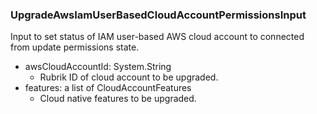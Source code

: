 ### UpgradeAwsIamUserBasedCloudAccountPermissionsInput
Input to set status of IAM user-based AWS cloud account to connected from update permissions state.

- awsCloudAccountId: System.String
  - Rubrik ID of cloud account to be upgraded.
- features: a list of CloudAccountFeatures
  - Cloud native features to be upgraded.
